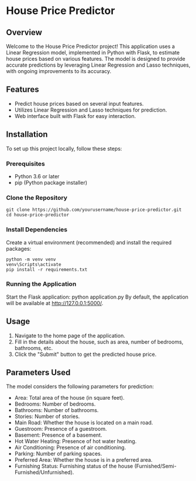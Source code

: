 # House Price Predictor

## Overview

Welcome to the House Price Predictor project! This application uses a Linear Regression model, implemented in Python with Flask, to estimate house prices based on various features. The model is designed to provide accurate predictions by leveraging Linear Regression and Lasso techniques, with ongoing improvements to its accuracy.

## Features

- Predict house prices based on several input features.
- Utilizes Linear Regression and Lasso techniques for prediction.
- Web interface built with Flask for easy interaction.

## Installation

To set up this project locally, follow these steps:

### Prerequisites

- Python 3.6 or later
- pip (Python package installer)

### Clone the Repository

```
git clone https://github.com/yourusername/house-price-predictor.git
cd house-price-predictor
```

### Install Dependencies
Create a virtual environment (recommended) and install the required packages:
```
python -m venv venv
venv\Scripts\activate
pip install -r requirements.txt
```
### Running the Application
Start the Flask application:
python application.py
By default, the application will be available at http://127.0.0.1:5000/.

## Usage
1. Navigate to the home page of the application.
2. Fill in the details about the house, such as area, number of bedrooms, bathrooms, etc.
3. Click the "Submit" button to get the predicted house price.

## Parameters Used
The model considers the following parameters for prediction:

- Area: Total area of the house (in square feet).
- Bedrooms: Number of bedrooms.
- Bathrooms: Number of bathrooms.
- Stories: Number of stories.
- Main Road: Whether the house is located on a main road.
- Guestroom: Presence of a guestroom.
- Basement: Presence of a basement.
- Hot Water Heating: Presence of hot water heating.
- Air Conditioning: Presence of air conditioning.
- Parking: Number of parking spaces.
- Preferred Area: Whether the house is in a preferred area.
- Furnishing Status: Furnishing status of the house (Furnished/Semi-Furnished/Unfurnished).
